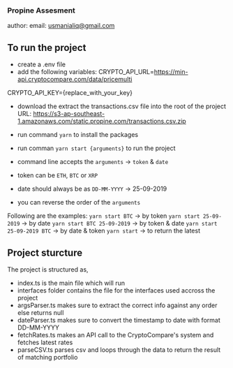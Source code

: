 ### Propine Assesment
author: email: usmanialiq@gmail.com


## To run the project
- create a .env file
- add the following variables:
CRYPTO_API_URL=https://min-api.cryptocompare.com/data/pricemulti

CRYPTO_API_KEY={replace_with_your_key}

- download the extract the transactions.csv file into the root of the project
URL: https://s3-ap-southeast-1.amazonaws.com/static.propine.com/transactions.csv.zip 

- run command `yarn` to install the packages
- run comman `yarn start {arguments}` to run the project

- command line accepts the `arguments` -> `token` & `date`
- token can be `ETH`, `BTC` or `XRP`
- date should always be as `DD-MM-YYYY` -> 25-09-2019
- you can reverse the order of the `arguments`


Following are the examples:
`yarn start BTC` -> by token 
`yarn start 25-09-2019` -> by date 
`yarn start BTC 25-09-2019` -> by token & date 
`yarn start 25-09-2019 BTC` -> by date & token 
`yarn start` -> to return the latest 

## Project sturcture
The project is structured as,
- index.ts is the main file which will run
- interfaces folder contains the file for the interfaces used accross the project
- argsParser.ts makes sure to extract the correct info against any order else returns null
- dateParser.ts makes sure to convert the timestamp to date with format DD-MM-YYYY
- fetchRates.ts makes an API call to the CryptoCompare's system and fetches latest rates
- parseCSV.ts parses csv and loops through the data to return the result of matching portfolio
